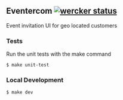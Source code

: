 Eventercom
[![wercker
status](https://app.wercker.com/status/c3cbb1869f6691f85d669ac043cdae51/m
"wercker
status")](https://app.wercker.com/project/bykey/c3cbb1869f6691f85d669ac043cdae51)
---
Event invitation UI for geo located customers

### Tests
Run the unit tests with the make command
```
$ make unit-test
```
### Local Development
```
$ make dev
```

